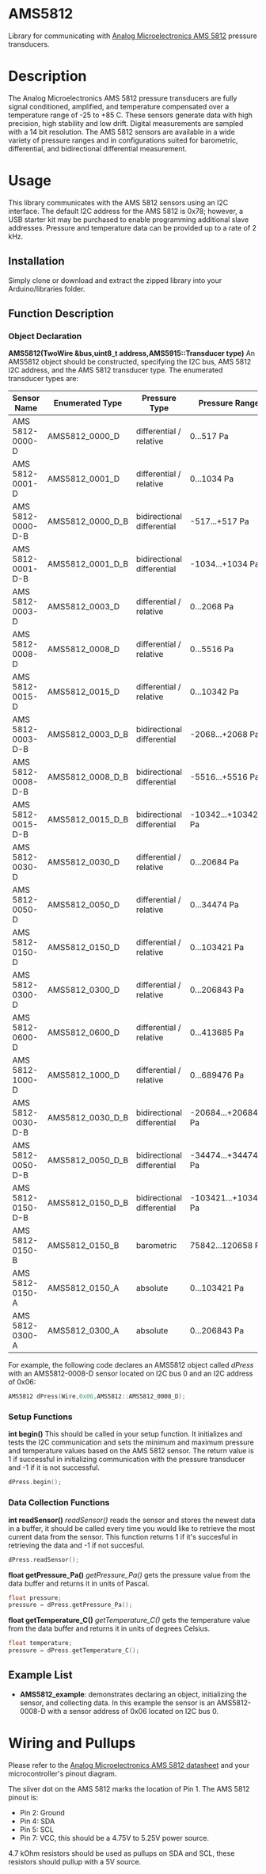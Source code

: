 # AMS5812
Library for communicating with [Analog Microelectronics AMS 5812](http://www.analog-micro.com/en/products/sensors/pressuresensors/ams5812/) pressure transducers.

# Description
The Analog Microelectronics AMS 5812 pressure transducers are fully signal conditioned, amplified, and temperature compensated over a temperature range of -25 to +85 C. These sensors generate data with high precision, high stability and low drift. Digital measurements are sampled with a 14 bit resolution. The AMS 5812 sensors are available in a wide variety of pressure ranges and in configurations suited for barometric, differential, and bidirectional differential measurement.

# Usage
This library communicates with the AMS 5812 sensors using an I2C interface. The default I2C address for the AMS 5812 is 0x78; however, a USB starter kit may be purchased to enable programming additional slave addresses. Pressure and temperature data can be provided up to a rate of 2 kHz.

## Installation
Simply clone or download and extract the zipped library into your Arduino/libraries folder.

## Function Description
### Object Declaration
**AMS5812(TwoWire &bus,uint8_t address,AMS5915::Transducer type)**
An AMS5812 object should be constructed, specifying the I2C bus, AMS 5812 I2C address, and the AMS 5812 transducer type. The enumerated transducer types are:

| Sensor Name       | Enumerated Type  | Pressure Type              | Pressure Range       |
| -----------       | ---------------  | ---------------            | ---------------      |
| AMS 5812-0000-D   | AMS5812_0000_D   | differential / relative    | 0...517 Pa           |
| AMS 5812-0001-D   | AMS5812_0001_D   | differential / relative    | 0...1034 Pa          |
| AMS 5812-0000-D-B | AMS5812_0000_D_B | bidirectional differential | -517...+517 Pa       |
| AMS 5812-0001-D-B | AMS5812_0001_D_B | bidirectional differential | -1034...+1034 Pa     |
| AMS 5812-0003-D   | AMS5812_0003_D   | differential / relative    | 0...2068 Pa          |
| AMS 5812-0008-D   | AMS5812_0008_D   | differential / relative    | 0...5516 Pa          |
| AMS 5812-0015-D   | AMS5812_0015_D   | differential / relative    | 0...10342 Pa         |
| AMS 5812-0003-D-B | AMS5812_0003_D_B | bidirectional differential | -2068...+2068 Pa     |
| AMS 5812-0008-D-B | AMS5812_0008_D_B | bidirectional differential | -5516...+5516 Pa     |
| AMS 5812-0015-D-B | AMS5812_0015_D_B | bidirectional differential | -10342...+10342 Pa   |
| AMS 5812-0030-D   | AMS5812_0030_D   | differential / relative    | 0...20684 Pa         |
| AMS 5812-0050-D   | AMS5812_0050_D   | differential / relative    | 0...34474 Pa         |
| AMS 5812-0150-D   | AMS5812_0150_D   | differential / relative    | 0...103421 Pa        |
| AMS 5812-0300-D   | AMS5812_0300_D   | differential / relative    | 0...206843 Pa        |
| AMS 5812-0600-D   | AMS5812_0600_D   | differential / relative    | 0...413685 Pa        |
| AMS 5812-1000-D   | AMS5812_1000_D   | differential / relative    | 0...689476 Pa        |
| AMS 5812-0030-D-B | AMS5812_0030_D_B | bidirectional differential | -20684...+20684 Pa   |
| AMS 5812-0050-D-B | AMS5812_0050_D_B | bidirectional differential | -34474...+34474 Pa   |
| AMS 5812-0150-D-B | AMS5812_0150_D_B | bidirectional differential | -103421...+103421 Pa |
| AMS 5812-0150-B   | AMS5812_0150_B   | barometric                 | 75842...120658 Pa    |
| AMS 5812-0150-A   | AMS5812_0150_A   | absolute                   | 0...103421 Pa        |
| AMS 5812-0300-A   | AMS5812_0300_A   | absolute                   | 0...206843 Pa        |

For example, the following code declares an AMS5812 object called *dPress* with an AMS5812-0008-D sensor located on I2C bus 0 and an I2C address of 0x06:

```C++
AMS5812 dPress(Wire,0x06,AMS5812::AMS5812_0008_D);
```

### Setup Functions
**int begin()**
This should be called in your setup function. It initializes and tests the I2C communication and sets the minimum and maximum pressure and temperature values based on the AMS 5812 sensor. The return value is 1 if successful in initializing communication with the pressure transducer and -1 if it is not successful.

```C++
dPress.begin();
```

### Data Collection Functions
**int readSensor()**
*readSensor()* reads the sensor and stores the newest data in a buffer, it should be called every time you would like to retrieve the most current data from the sensor. This function returns 1 if it's succesful in retrieving the data and -1 if not succesful.

```C++
dPress.readSensor();
```

**float getPressure_Pa()**
*getPressure_Pa()* gets the pressure value from the data buffer and returns it in units of Pascal.

```C++
float pressure;
pressure = dPress.getPressure_Pa();
```

**float getTemperature_C()**
*getTemperature_C()* gets the temperature value from the data buffer and returns it in units of degrees Celsius.

```C++
float temperature;
pressure = dPress.getTemperature_C();
```

## Example List
* **AMS5812_example**: demonstrates declaring an object, initializing the sensor, and collecting data. In this example the sensor is an AMS5812-0008-D with a sensor address of 0x06 located on I2C bus 0. 

# Wiring and Pullups
Please refer to the [Analog Microelectronics AMS 5812 datasheet](https://github.com/bolderflight/AMS5812/blob/master/docs/ams5812.pdf) and your microcontroller's pinout diagram.

The silver dot on the AMS 5812 marks the location of Pin 1. The AMS 5812 pinout is:

   * Pin 2: Ground
   * Pin 4: SDA
   * Pin 5: SCL
   * Pin 7: VCC, this should be a 4.75V to 5.25V power source.

4.7 kOhm resistors should be used as pullups on SDA and SCL, these resistors should pullup with a 5V source.
